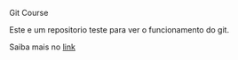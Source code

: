 Git Course

Este e um repositorio teste para ver o funcionamento do git.

Saiba mais no [link](http://www.evitamico.com)